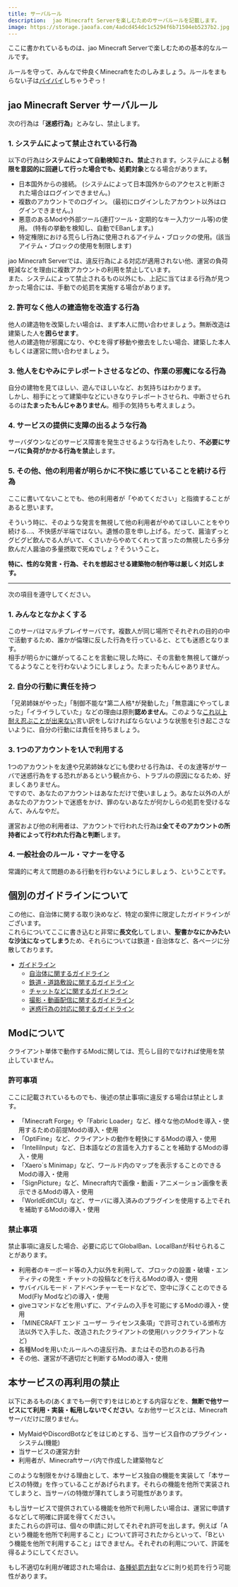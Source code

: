 ```yaml
---
title: サーバルール
description:  jao Minecraft Serverを楽しむためのサーバルールを記載します。
image: https://storage.jaoafa.com/4adcd454dc1c5294f6b71504eb5237b2.jpg
---
```

ここに書かれているものは、jao Minecraft Serverで楽しむための基本的なルールです。

ルールを守って、みんなで仲良くMinecraftをたのしみましょう。ルールをまもらない子は[バイバイ](/server/policies/bans)しちゃうぞっ！

## jao Minecraft Server サーバルール

次の行為は「**迷惑行為**」とみなし、禁止します。

### 1. システムによって禁止されている行為

以下の行為は**システムによって自動検知され、禁止**されます。システムによる**制限を意図的に回避して行った場合でも、処罰対象**となる場合があります。

- 日本国外からの接続。 (システムによって日本国外からのアクセスと判断された場合はログインできません。)
- 複数のアカウントでのログイン。 (最初にログインしたアカウント以外はログインできません。)
- 悪意のあるModや外部ツール(連打ツール・定期的なキー入力ツール等)の使用。 (特有の挙動を検知し、自動でEBanします。)
- 特定権限における荒らし行為に使用されるアイテム・ブロックの使用。(該当アイテム・ブロックの使用を制限します)

jao Minecraft Serverでは、違反行為による対応が適用されない他、運営の負荷軽減などを理由に複数アカウントの利用を禁止しています。  
また、システムによって禁止されるもの以外にも、上記に当てはまる行為が見つかった場合には、手動での処罰を実施する場合があります。

### 2. 許可なく他人の建造物を改造する行為

他人の建造物を改築したい場合は、まず本人に問い合わせましょう。無断改造は建築した人を**困らせます**。  
他人の建造物が邪魔になり、やむを得ず移動や撤去をしたい場合、建築した本人もしくは運営に問い合わせましょう。

### 3. 他人をむやみにテレポートさせるなどの、作業の邪魔になる行為

自分の建物を見てほしい、遊んでほしいなど、お気持ちはわかります。  
しかし、相手にとって建築中などにいきなりテレポートさせられ、中断させられるのは**たまったもんじゃありません**。相手の気持ちも考えましょう。

### 4. サービスの提供に支障の出るような行為

サーバダウンなどのサービス障害を発生させるような行為をしたり、**不必要にサーバに負荷がかかる行為を禁止**します。

### 5. その他、他の利用者が明らかに不快に感じていることを続ける行為

ここに書いてないことでも、他の利用者が「やめてください」と指摘することがあると思います。

そういう時に、そのような発言を無視して他の利用者がやめてほしいことをやり続ける…、不快感が半端ではない。遺憾の意を申し上げる。だって、醤油ずっとグビグビ飲んでる人がいて、くさいからやめてくれって言ったの無視したら多分飲んだ人醤油の多量摂取で死ぬでしょ？そういうこと。

**特に、性的な発言・行為、それを想起させる建築物の制作等は厳しく対応します。**

---

次の項目を遵守してください。

### 1. みんなとなかよくする

このサーバはマルチプレイサーバです。複数人が同じ場所でそれぞれの目的の中で活動するため、誰かが倫理に反した行為を行っていると、とても迷惑となります。  
相手が明らかに嫌がってることを言動に現した時に、その言動を無視して嫌がってるようなことを行わないようにしましょう。たまったもんじゃありません。

### 2. 自分の行動に責任を持つ

「兄弟姉妹がやった」「制御不能な†第二人格†が発動した」「無意識にやってしまった」「イライラしていた」などの理由は原則**認めません**。このような[これ以上耐え忍ぶことが出来ない](https://thesaurus.weblio.jp/content/たまったもんじゃない)言い訳をしなければならないような状態を引き起こさないように、自分の行動には責任を持ちましょう。

### 3. 1つのアカウントを1人で利用する

1つのアカウントを友達や兄弟姉妹などにも使わせる行為は、その友達等がサーバで迷惑行為をする恐れがあるという観点から、トラブルの原因になるため、好ましくありません。  
ですので、あなたのアカウントはあなただけで使いましょう。あなた以外の人があなたのアカウントで迷惑をかけ、罪のないあなたが何かしらの処罰を受けるなんて、みんなやだ。

運営および他の利用者は、アカウントで行われた行為は**全てそのアカウントの所持者によって行われた行為と判断**します。

### 4. 一般社会のルール・マナーを守る

常識的に考えて問題のある行動を行わないようにしましょう、ということです。

## 個別のガイドラインについて

この他に、自治体に関する取り決めなど、特定の案件に限定したガイドラインがございます。  
これらについてここに書き込むと非常に**長文化**してしまい、**聖書かなにかみたいな沙汰になってしまう**ため、それらについては鉄道・自治体など、各ページに分散しております。

- [ガイドライン](/server/guidelines)
  - [自治体に関するガイドライン](/server/guidelines/cities)
  - [鉄道・道路敷設に関するガイドライン](/server/guidelines/railways)
  - [チャットなどに関するガイドライン](/server/guidelines/communications)
  - [撮影・動画配信に関するガイドライン](/server/guidelines/broadcasts)
  - [迷惑行為の対応に関するガイドライン](/server/guidelines/griefing)

## Modについて

クライアント単体で動作するModに関しては、荒らし目的でなければ使用を禁止していません。

### 許可事項

ここに記載されているものでも、後述の禁止事項に違反する場合は禁止とします。

- 「Minecraft Forge」や「Fabric Loader」など、様々な他のModを導入・使用するための前提Modの導入・使用
- 「OptiFine」など、クライアントの動作を軽快にするModの導入・使用
- 「IntelliInput」など、日本語などの言語を入力することを補助するModの導入・使用
- 「Xaero`s Minimap」など、ワールド内のマップを表示することのできるModの導入・使用
- 「SignPicture」など、Minecraft内で画像・動画・アニメーション画像を表示できるModの導入・使用
- 「WorldEditCUI」など、サーバに導入済みのプラグインを使用する上でそれを補助するModの導入・使用

### 禁止事項

禁止事項に違反した場合、必要に応じてGlobalBan、LocalBanが科せられることがあります。

- 利用者のキーボード等の入力以外を利用して、ブロックの設置・破壊・エンティティの発生・チャットの投稿などを行えるModの導入・使用
- サバイバルモード・アドベンチャーモードなどで、空中に浮くことのできるMod(Fly Modなど)の導入・使用
- giveコマンドなどを用いずに、アイテムの入手を可能にするModの導入・使用
- 「MINECRAFT エンド ユーザー ライセンス条項」で許可されている頒布方法以外で入手した、改造されたクライアントの使用(ハッククライアントなど)
- 各種Modを用いたルールへの違反行為、またはその恐れのある行為
- その他、運営が不適切だと判断するModの導入・使用

## 本サービスの再利用の禁止

以下にあるもの(あくまでも一例です)をはじめとする内容などを、**無断で他サービスにて利用・実装・転用しないでください**。なお他サービスとは、Minecraftサーバだけに限りません。

- MyMaidやDiscordBotなどをはじめとする、当サービス自作のプラグイン・システム(機能)
- 当サービスの運営方針
- 利用者が、Minecraftサーバ内で作成した建築物など

このような制限をかける理由として、本サービス独自の機能を実装して「本サービスの特徴」を作っていることがあげられます。それらの機能を他所で実装されてしまうと、当サーバの特徴が薄れてしまう可能性があります。

もし当サービスで提供されている機能を他所で利用したい場合は、運営に申請するなどして明確に許諾を得てください。  
またこれらの許可は、個々の申請に対してそれぞれ許可を出します。例えば「Aという機能を他所で利用すること」について許可されたからといって、「Bという機能を他所で利用すること」はできません。それぞれの利用について、許諾を得るようにしてください。

もし不適切な利用が確認された場合は、[各種処罰方針](/server/policies/bans)などに則り処罰を行う可能性があります。
